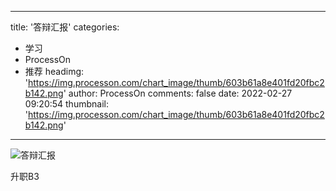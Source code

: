 
---
title: '答辩汇报'
categories: 
 - 学习
 - ProcessOn
 - 推荐
headimg: 'https://img.processon.com/chart_image/thumb/603b61a8e401fd20fbc2b142.png'
author: ProcessOn
comments: false
date: 2022-02-27 09:20:54
thumbnail: 'https://img.processon.com/chart_image/thumb/603b61a8e401fd20fbc2b142.png'
---

<div>   
<img class="thumb" alt="答辩汇报" src="https://img.processon.com/chart_image/thumb/603b61a8e401fd20fbc2b142.png" referrerpolicy="no-referrer">
<p>升职B3</p>  
</div>
            